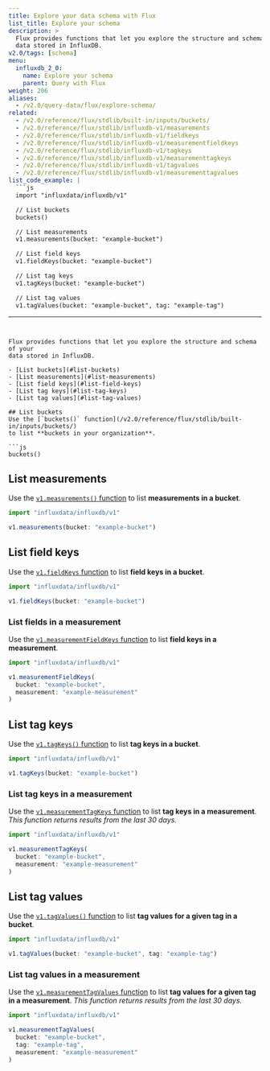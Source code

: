 ```yaml
---
title: Explore your data schema with Flux
list_title: Explore your schema
description: >
  Flux provides functions that let you explore the structure and schema of your
  data stored in InfluxDB.
v2.0/tags: [schema]
menu:
  influxdb_2_0:
    name: Explore your schema
    parent: Query with Flux
weight: 206
aliases:
  - /v2.0/query-data/flux/explore-schema/
related:
  - /v2.0/reference/flux/stdlib/built-in/inputs/buckets/
  - /v2.0/reference/flux/stdlib/influxdb-v1/measurements
  - /v2.0/reference/flux/stdlib/influxdb-v1/fieldkeys
  - /v2.0/reference/flux/stdlib/influxdb-v1/measurementfieldkeys
  - /v2.0/reference/flux/stdlib/influxdb-v1/tagkeys
  - /v2.0/reference/flux/stdlib/influxdb-v1/measurementtagkeys
  - /v2.0/reference/flux/stdlib/influxdb-v1/tagvalues
  - /v2.0/reference/flux/stdlib/influxdb-v1/measurementtagvalues
list_code_example: |
  ```js
  import "influxdata/influxdb/v1"

  // List buckets
  buckets()

  // List measurements
  v1.measurements(bucket: "example-bucket")

  // List field keys
  v1.fieldKeys(bucket: "example-bucket")

  // List tag keys
  v1.tagKeys(bucket: "example-bucket")

  // List tag values
  v1.tagValues(bucket: "example-bucket", tag: "example-tag")
  ```
---
```


Flux provides functions that let you explore the structure and schema of your
data stored in InfluxDB.

- [List buckets](#list-buckets)
- [List measurements](#list-measurements)
- [List field keys](#list-field-keys)
- [List tag keys](#list-tag-keys)
- [List tag values](#list-tag-values)

## List buckets
Use the [`buckets()` function](/v2.0/reference/flux/stdlib/built-in/inputs/buckets/)
to list **buckets in your organization**.

```js
buckets()
```

## List measurements
Use the [`v1.measurements()` function](/v2.0/reference/flux/stdlib/influxdb-v1/measurements)
to list **measurements in a bucket**.

```js
import "influxdata/influxdb/v1"

v1.measurements(bucket: "example-bucket")
```

## List field keys
Use the [`v1.fieldKeys` function](/v2.0/reference/flux/stdlib/influxdb-v1/fieldkeys)
to list **field keys in a bucket**.

```js
import "influxdata/influxdb/v1"

v1.fieldKeys(bucket: "example-bucket")
```

### List fields in a measurement
Use the [`v1.measurementFieldKeys` function](/v2.0/reference/flux/stdlib/influxdb-v1/measurementfieldkeys)
to list **field keys in a measurement**.

```js
import "influxdata/influxdb/v1"

v1.measurementFieldKeys(
  bucket: "example-bucket",
  measurement: "example-measurement"
)
```

## List tag keys
Use the [`v1.tagKeys()` function](/v2.0/reference/flux/stdlib/influxdb-v1/tagkeys)
to list **tag keys in a bucket**.

```js
import "influxdata/influxdb/v1"

v1.tagKeys(bucket: "example-bucket")
```

### List tag keys in a measurement
Use the [`v1.measurementTagKeys` function](/v2.0/reference/flux/stdlib/influxdb-v1/measurementtagkeys)
to list **tag keys in a measurement**.
_This function returns results from the last 30 days._

```js
import "influxdata/influxdb/v1"

v1.measurementTagKeys(
  bucket: "example-bucket",
  measurement: "example-measurement"
)
```

## List tag values
Use the [`v1.tagValues()` function](/v2.0/reference/flux/stdlib/influxdb-v1/tagvalues)
to list **tag values for a given tag in a bucket**.

```js
import "influxdata/influxdb/v1"

v1.tagValues(bucket: "example-bucket", tag: "example-tag")
```

### List tag values in a measurement
Use the [`v1.measurementTagValues` function](/v2.0/reference/flux/stdlib/influxdb-v1/measurementtagvalues)
to list **tag values for a given tag in a measurement**.
_This function returns results from the last 30 days._

```js
import "influxdata/influxdb/v1"

v1.measurementTagValues(
  bucket: "example-bucket",
  tag: "example-tag",
  measurement: "example-measurement"
)
```
